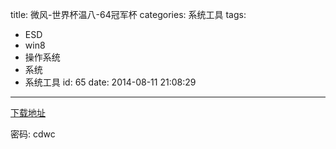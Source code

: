 title: 微风-世界杯温八-64冠军杯
categories: 系统工具
tags:
  - ESD
  - win8
  - 操作系统
  - 系统
  - 系统工具
id: 65
date: 2014-08-11 21:08:29
---

[下载地址](http://pan.baidu.com/s/1pJCyVY7)

密码: cdwc